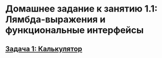 # Домашнее задание к занятию 1.1: Лямбда-выражения и функциональные интерфейсы
## [Задача 1: Калькулятор](https://github.com/netology-code/jd-homeworks/blob/master/lambda/task1/README.md)
